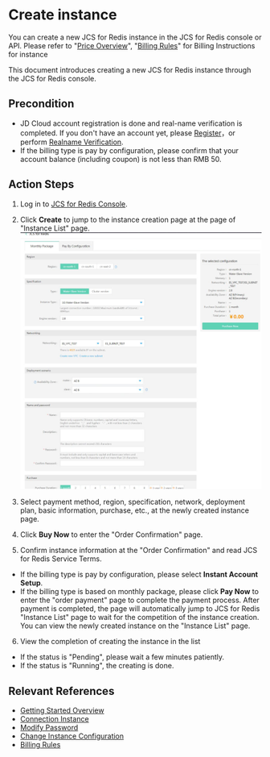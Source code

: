 ﻿# Create instance

You can create a new JCS for Redis instance in the JCS for Redis console or API. Please refer to "[Price Overview](../Pricing/Price-Overview.md)", "[Billing Rules](../Pricing/Billing-Rules.md)" for Billing Instructions for instance

This document introduces creating a new JCS for Redis instance through the JCS for Redis console.

## Precondition
- JD Cloud account registration is done and real-name verification is completed. If you don't have an account yet, please [Register](https://accounts.jdcloud.com/p/regPage?source=jdcloud&ReturnUrl=%2f%2fuc.jdcloud.com%2fpassport%2fcomplete%3freturnUrl%3dhttp%3A%2F%2Fuc.jdcloud.com%2Fredirect%2FloginRouter%3FreturnUrl%3Dhttps%253A%252F%252Fwww.jdcloud.com%252Fhelp%252Fdetail%252F734%252FisCatalog%252F1)，or perform [Realname Verification](https://uc.jdcloud.com/account/certify).
- If the billing type is pay by configuration, please confirm that your account balance (including coupon) is not less than RMB 50.

## Action Steps
1. Log in to [JCS for Redis Console](https://redis-console.jdcloud.com/redis).

2. Click **Create** to jump to the instance creation page at the page of "Instance List" page.
   ![Create Instance](../../../../image/Redis/create.jpg)

3. Select payment method, region, specification, network, deployment plan, basic information, purchase, etc., at the newly created instance page.

4. Click **Buy Now** to enter the "Order Confirmation" page.

5. Confirm instance information at the "Order Confirmation" and read JCS for Redis Service Terms.

  - If the billing type is pay by configuration, please select **Instant Account Setup**.
  - If the billing type is based on monthly package, please click **Pay Now** to enter the "order payment" page to complete the payment process.
After payment is completed, the page will automatically jump to JCS for Redis "Instance List" page to wait for the competition of the instance creation. You can view the newly created instance on the "Instance List" page.

6. View the completion of creating the instance in the list
  - If the status is "Pending", please wait a few minutes patiently.
  - If the status is "Running", the creating is done.

## Relevant References

- [Getting Started Overview](Set-Whitelist.md)
- [Connection Instance](Connect-Instances.md)
- [Modify Password](../../Operation-Guide/Instance-Management/Change-Password.md)
- [Change Instance Configuration](../../Operation-Guide/Instance-Management/Change-Configuration.md)
- [Billing Rules](../../Pricing/Billing-Rules.md)
